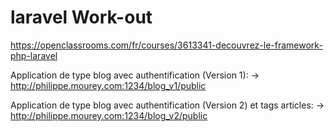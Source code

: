 # laravel Work-out

https://openclassrooms.com/fr/courses/3613341-decouvrez-le-framework-php-laravel

Application de type blog avec authentification (Version 1): -> http://philippe.mourey.com:1234/blog_v1/public

Application de type blog avec authentification (Version 2) et tags articles: -> http://philippe.mourey.com:1234/blog_v2/public
